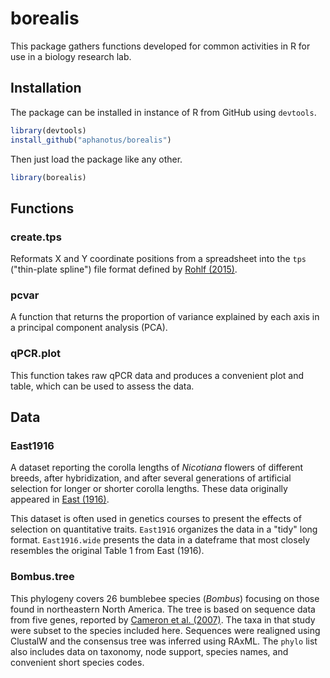 # borealis

This package gathers functions developed for common activities in R 
for use in a biology research lab. 

## Installation

The package can be installed in instance of R from GitHub using `devtools`.

``` r
library(devtools)
install_github("aphanotus/borealis")
```

Then just load the package like any other.

``` r
library(borealis)
```

## Functions

### create.tps

Reformats X and Y coordinate positions from a spreadsheet into the `tps` ("thin-plate spline") file format defined by [Rohlf (2015)](https://doi.org/10.4404/hystrix-26.1-11264).

### pcvar
 
A function that returns the proportion of variance explained by each axis in a principal component analysis (PCA).

### qPCR.plot

This function takes raw qPCR data and produces a convenient plot and table, which can be used to assess the data.

## Data

### East1916

A dataset reporting the corolla lengths of *Nicotiana* flowers of different breeds, after hybridization, and after several generations of artificial selection for longer or shorter corolla lengths. These data originally appeared in [East (1916)](http://www.genetics.org/content/1/2/164/). 

This dataset is often used in genetics courses to present the effects of selection on quantitative traits. `East1916` organizes the data in a "tidy" long format. `East1916.wide` presents the data in a dateframe that most closely resembles the original Table 1 from East (1916).

### Bombus.tree

This phylogeny covers 26 bumblebee species (*Bombus*) focusing on those found in northeastern North America. The tree is based on sequence data from five genes, reported by [Cameron et al. (2007)](https://doi.org/10.1111/j.1095-8312.2007.00784.x). The taxa in that study were subset to the species included here. Sequences were realigned using ClustalW and the consensus tree was inferred using RAxML. The `phylo` list also includes data on taxonomy, node support, species names, and convenient short species codes.




